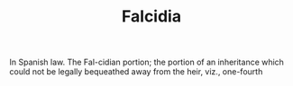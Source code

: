 ---
title: Falcidia
letter: F
permalink: "/definitions/bld-falcidia.html"
body: In Spanish law. The Fal-cidian portion; the portion of an inheritance which
  could not be legally bequeathed away from the heir, viz., one-fourth
published_at: '2018-07-07'
source: Black's Law Dictionary 2nd Ed (1910)
layout: post
---